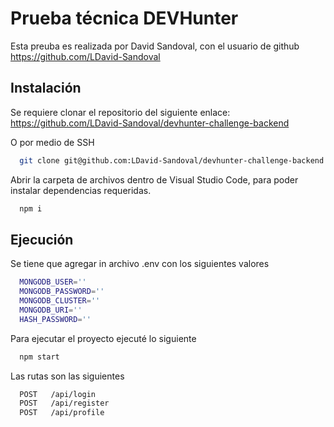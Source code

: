 # Prueba técnica DEVHunter

Esta preuba es realizada por David Sandoval, con el usuario de github https://github.com/LDavid-Sandoval

## Instalación

Se requiere clonar el repositorio del siguiente enlace: https://github.com/LDavid-Sandoval/devhunter-challenge-backend

O por medio de SSH

```bash
  git clone git@github.com:LDavid-Sandoval/devhunter-challenge-backend.git
```

Abrir la carpeta de archivos dentro de Visual Studio Code, para poder instalar dependencias requeridas.

```bash
  npm i
```

## Ejecución

Se tiene que agregar in archivo .env con los siguientes valores

```bash
  MONGODB_USER=''
  MONGODB_PASSWORD=''
  MONGODB_CLUSTER=''
  MONGODB_URI=''
  HASH_PASSWORD=''
```

Para ejecutar el proyecto ejecuté lo siguiente

```bash
  npm start
```

Las rutas son las siguientes

```bash
  POST   /api/login
  POST   /api/register
  POST   /api/profile
```
